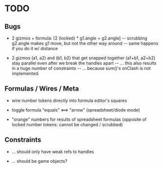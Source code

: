 TODO
====

Bugs
----

* 2 gizmos + formula: [2 (locked) * g1.angle = g2.angle]
  -- scrubbing g2.angle makes g1 move, but not the other way around
  -- same happens if you do it w/ distance

* 2 gizmos (a1, a2) and (b1, b2) that get snapped together (a1+b1, a2+b2)
  stay parallel even after we break the handles apart
  -- ... this also results in a huge number of constraints
  -- ... because sum()'s onClash is not implemented.

Formulas / Wires / Meta
-----------------------

* wire number tokens directly into formula editor's squares

* toggle formula "equals" <==> "arrow" (spreadsheet/diode mode)

* "orange" numbers for results of spreadsheet formulas
  (opposite of locked number tokens: cannot be changed / scrubbed)

Constraints
-----------

* ... should only have weak refs to handles

* ... should be game objects?
